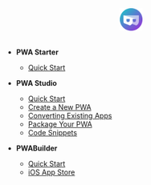 <div align=center>
  <img width="45" src="assets/icons/pwa-builder.png">
</div>
<br>

- **PWA Starter** 
  - [Quick Start](starter/README.md)
  
- **PWA Studio**
  - [Quick Start](studio/quick-start.md)
  - [Create a New PWA](studio/create-new.md)
  - [Converting Existing Apps](studio/existing-app.md)
  - [Package Your PWA](studio/package.md)
  - [Code Snippets](studio/snippets.md)

- **PWABuilder**
  - [Quick Start](builder/README.md)
  - [iOS App Store](builder/iOS.md)